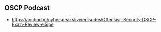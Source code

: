 ## OSCP Podcast
* https://anchor.fm/cyberspeakslive/episodes/Offensive-Security-OSCP-Exam-Review-ei5ipe